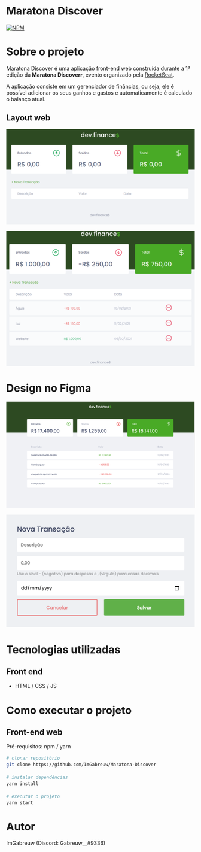 # Maratona Discover
[![NPM](https://img.shields.io/npm/l/react)](https://github.com/ImGabreuw/Maratona-Discover/blob/master/LICENSE) 

# Sobre o projeto

Maratona Discover é uma aplicação front-end web construída durante a 1ª edição da **Maratona Discoverr**, evento organizado pela [RocketSeat](https://maratonadiscover.rocketseat.com.br/maratona/aula-01).

A aplicação consiste em um gerenciador de finâncias, ou seja, ele é possível adicionar os seus ganhos e gastos e automaticamente é calculado o balanço atual.

## Layout web
![IMG 1](https://github.com/ImGabreuw/Maratona-Discover/blob/master/.github/assets/web-1.PNG)

![IMG 2](https://github.com/ImGabreuw/Maratona-Discover/blob/master/.github/assets/web-2.PNG)

# Design no Figma
[![INICIO](https://github.com/ImGabreuw/Maratona-Discover/blob/master/.github/assets/inicio-figma.PNG)](https://www.figma.com/file/7Vu9DzUaCZIV4nibzkjgB4/dev.finance%24-Maratona-Discover?node-id=0%3A1)

[![MODAL](https://github.com/ImGabreuw/Maratona-Discover/blob/master/.github/assets/modal-figma.PNG)](https://www.figma.com/file/7Vu9DzUaCZIV4nibzkjgB4/dev.finance%24-Maratona-Discover?node-id=0%3A1)

# Tecnologias utilizadas
## Front end
- HTML / CSS / JS

# Como executar o projeto
## Front-end web
Pré-requisitos: npm / yarn

```bash
# clonar repositório
git clone https://github.com/ImGabreuw/Maratona-Discover

# instalar dependências
yarn install

# executar o projeto
yarn start
```

# Autor

ImGabreuw (Discord: Gabreuw__#9336)
